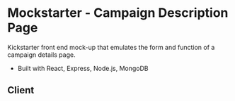 # Mockstarter - Campaign Description Page

Kickstarter front end mock-up that emulates the form and function of a campaign details page.

 * Built with React, Express, Node.js, MongoDB

## Client
